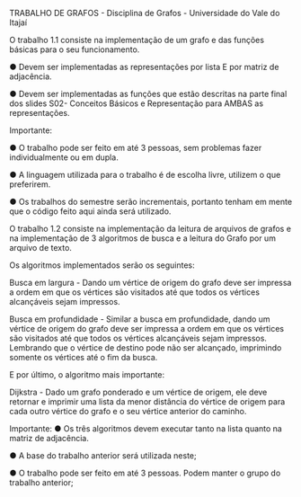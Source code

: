 TRABALHO DE GRAFOS - Disciplina de Grafos - Universidade do Vale do Itajaí

O trabalho 1.1 consiste na implementação de um grafo e das funções básicas para o seu funcionamento.

● Devem ser implementadas as representações por lista E por matriz de adjacência.

● Devem ser implementadas as funções que estão descritas na parte final dos slides S02- Conceitos Básicos e Representação para AMBAS as representações.

Importante:

● O trabalho pode ser feito em até 3 pessoas, sem problemas fazer individualmente ou em dupla.

● A linguagem utilizada para o trabalho é de escolha livre, utilizem o que preferirem.

● Os trabalhos do semestre serão incrementais, portanto tenham em mente que o código feito aqui ainda será utilizado.

O trabalho 1.2 consiste na implementação da leitura de arquivos de grafos e na implementação de 3 algoritmos de busca e a leitura do Grafo por um arquivo de texto.

Os algoritmos implementados serão os seguintes:

Busca em largura - Dando um vértice de origem do grafo deve ser impressa a ordem em que os vértices são visitados até que todos os vértices alcançáveis sejam impressos.

Busca em profundidade - Similar a busca em profundidade, dando um vértice de origem do grafo deve ser impressa a ordem em que os vértices são visitados até que todos os vértices alcançáveis sejam impressos. 
Lembrando que o vértice de destino pode não ser alcançado, imprimindo somente os vértices até o fim da busca. 

E por último, o algoritmo mais importante: 

Dijkstra - Dado um grafo ponderado e um vértice de origem, ele deve retornar e imprimir uma lista da menor distância do vértice de origem para cada outro vértice do grafo e o seu vértice anterior do caminho.

Importante:
● Os três algoritmos devem executar tanto na lista
quanto na matriz de adjacência.

● A base do trabalho anterior será utilizada neste;

● O trabalho pode ser feito em até 3 pessoas. Podem
manter o grupo do trabalho anterior;
